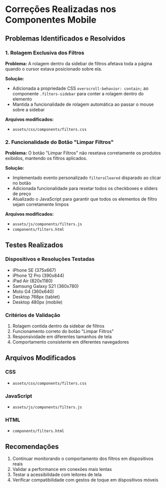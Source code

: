 # Correções Realizadas nos Componentes Mobile

## Problemas Identificados e Resolvidos

### 1. Rolagem Exclusiva dos Filtros

**Problema:** A rolagem dentro da sidebar de filtros afetava toda a página quando o cursor estava posicionado sobre ela.

**Solução:** 
- Adicionada a propriedade CSS `overscroll-behavior: contain;` ao componente `.filters-sidebar` para conter a rolagem dentro do elemento
- Mantida a funcionalidade de rolagem automática ao passar o mouse sobre a sidebar

**Arquivos modificados:**
- `assets/css/components/filters.css`

### 2. Funcionalidade do Botão "Limpar Filtros"

**Problema:** O botão "Limpar Filtros" não resetava corretamente os produtos exibidos, mantendo os filtros aplicados.

**Solução:**
- Implementado evento personalizado `filtersCleared` disparado ao clicar no botão
- Adicionada funcionalidade para resetar todos os checkboxes e sliders de preço
- Atualizado o JavaScript para garantir que todos os elementos de filtro sejam corretamente limpos

**Arquivos modificados:**
- `assets/js/components/filters.js`
- `components/filters.html`

## Testes Realizados

### Dispositivos e Resoluções Testadas
- iPhone SE (375x667)
- iPhone 12 Pro (390x844)
- iPad Air (820x1180)
- Samsung Galaxy S21 (360x780)
- Moto G4 (360x640)
- Desktop 768px (tablet)
- Desktop 480px (mobile)

### Critérios de Validação
1. Rolagem contida dentro da sidebar de filtros
2. Funcionamento correto do botão "Limpar Filtros"
3. Responsividade em diferentes tamanhos de tela
4. Comportamento consistente em diferentes navegadores

## Arquivos Modificados

### CSS
- `assets/css/components/filters.css`

### JavaScript
- `assets/js/components/filters.js`

### HTML
- `components/filters.html`

## Recomendações

1. Continuar monitorando o comportamento dos filtros em dispositivos reais
2. Validar a performance em conexões mais lentas
3. Testar a acessibilidade com leitores de tela
4. Verificar compatibilidade com gestos de toque em dispositivos móveis